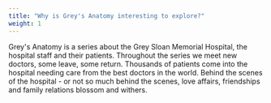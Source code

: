 ```yaml
---
title: "Why is Grey's Anatomy interesting to explore?"
weight: 1
---
```


Grey's Anatomy is a series about the Grey Sloan Memorial Hospital, the hospital staff and their patients. Throughout the series we meet new doctors, some leave, some return. Thousands of patients come into the hospital needing care from the best doctors in the world. Behind the scenes of the hospital - or not so much behind the scenes, love affairs, friendships and family relations blossom and withers.
